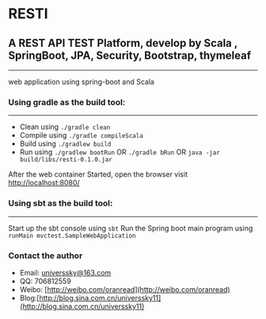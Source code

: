# RESTI

## A REST API TEST Platform, develop by Scala , SpringBoot, JPA, Security, Bootstrap, thymeleaf

----------------------------------------------------
web application using spring-boot and Scala


### Using gradle as the build tool:
-------------------------------
+ Clean using `./gradle clean`
+ Compile using `./gradle compileScala`
+ Build using `./gradlew build`
+ Run using `./gradlew bootRun` OR `./gradle bRun`
OR  `java -jar build/libs/resti-0.1.0.jar`

After the web container Started, open the browser visit [http://localhost:8080/](http://localhost:8080/)


### Using sbt as the build tool:
----------------------------

Start up the sbt console using `sbt`
Run the Spring boot main program using `runMain mvctest.SampleWebApplication`

### Contact the author

+ Email: universsky@163.com
+ QQ: 706812559
+ Weibo: [http://weibo.com/oranread](http://weibo.com/oranread)
+ Blog:[http://blog.sina.com.cn/universsky11](http://blog.sina.com.cn/universsky11)

